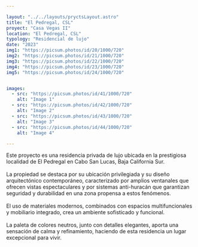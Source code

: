 ```yaml
---

layout: "../../layouts/pryctsLayout.astro"
title: "El Pedregal, CSL"
proyect: "Casa Vegas II"
location: "El Pedregal, CSL"
typology: "Residencial de lujo"
date: "2023"
img1: "https://picsum.photos/id/20/1000/720"
img2: "https://picsum.photos/id/21/1000/720"
img3: "https://picsum.photos/id/22/1000/720"
img4: "https://picsum.photos/id/23/1000/720"
img5: "https://picsum.photos/id/24/1000/720"


images:
  - src: "https://picsum.photos/id/41/1000/720"
    alt: "Image 1"
  - src: "https://picsum.photos/id/42/1000/720"
    alt: "Image 2"
  - src: "https://picsum.photos/id/43/1000/720"
    alt: "Image 3"
  - src: "https://picsum.photos/id/44/1000/720"
    alt: "Image 4"
  
---
```



Este proyecto es una residencia privada de lujo ubicada en la prestigiosa localidad de El Pedregal en Cabo San Lucas, Baja California Sur.
\
\
La propiedad se destaca por su ubicación privilegiada y su diseño arquitectónico contemporáneo, caracterizado por amplios ventanales que ofrecen vistas espectaculares y por sistemas anti-huracán que garantizan seguridad y durabilidad en una zona propensa a estos fenómenos.
\
\
El uso de materiales modernos, combinados con espacios multifuncionales y mobiliario integrado, crea un ambiente sofisticado y funcional.
\
\
La paleta de colores neutros, junto con detalles elegantes, aporta una sensación de calma y refinamiento, haciendo de esta residencia un lugar excepcional para vivir.
  


